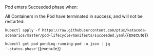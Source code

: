 Pod enters Succeeded phase when:

All Containers in the Pod have terminated in success, and will not be restarted.

`kubectl apply -f https://raw.githubusercontent.com/ptux/katacoda-scenarios/master/pod-lifecycle/manifests/succeeded.yaml`{{execute}}

`kubectl get pod pending-running-pod -o json | jq '.status.phase'`{{execute}}
